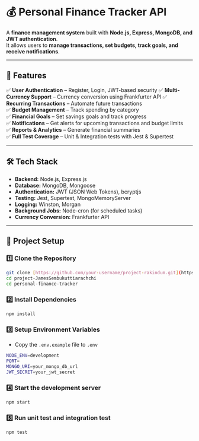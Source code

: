 # 💰 Personal Finance Tracker API

A **finance management system** built with **Node.js, Express, MongoDB, and JWT authentication**.  
It allows users to **manage transactions, set budgets, track goals, and receive notifications**.

---

## **📌 Features**
✅ **User Authentication** – Register, Login, JWT-based security
✅ **Multi-Currency Support** – Currency conversion using Frankfurter API
✅ **Recurring Transactions** – Automate future transactions  
✅ **Budget Management** – Track spending by category  
✅ **Financial Goals** – Set savings goals and track progress  
✅ **Notifications** – Get alerts for upcoming transactions and budget limits  
✅ **Reports & Analytics** – Generate financial summaries  
✅ **Full Test Coverage** – Unit & Integration tests with Jest & Supertest  

---

## **🛠 Tech Stack**
- **Backend:** Node.js, Express.js  
- **Database:** MongoDB, Mongoose  
- **Authentication:** JWT (JSON Web Tokens), bcryptjs  
- **Testing:** Jest, Supertest, MongoMemoryServer  
- **Logging:** Winston, Morgan  
- **Background Jobs:** Node-cron (for scheduled tasks)  
- **Currency Conversion:** Frankfurter API  

---

## **🚀 Project Setup**
### **1️⃣ Clone the Repository**
```sh
git clone [https://github.com/your-username/project-rakindum.git](https://github.com/SE1020-IT2070-OOP-DSA-25/project-JamesSembukuttiarachchi.git)
cd project-JamesSembukuttiarachchi
cd personal-finance-tracker
```
### **2️⃣ Install Dependencies**
```sh
npm install
```
### **3️⃣ Setup Environment Variables**
- Copy the `.env.example` file to `.env`
```sh
NODE_ENV=development
PORT=
MONGO_URI=your_mongo_db_url
JWT_SECRET=your_jwt_secret
```

### **4️⃣ Start the development server**
```sh
npm start
```

### **5️⃣ Run unit test and integration test**
```sh
npm test
```